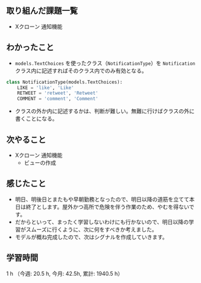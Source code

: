 ## 取り組んだ課題一覧
- Xクローン 通知機能

## わかったこと
- `models.TextChoices` を使ったクラス（`NotificationType`）を `Notification` クラス内に記述すればそのクラス内でのみ有効となる。
```python
class NotificationType(models.TextChoices):
    LIKE = 'like', 'Like'
    RETWEET = 'retweet', 'Retweet'
    COMMENT = 'comment', 'Comment'
```
- クラスの外か内に記述するかは、判断が難しい。無難に行けばクラスの外に書くことになる。

## 次やること
- Xクローン 通知機能
    - ビューの作成
    
## 感じたこと
- 明日、明後日とまたもや早朝勤務となったので、明日以降の道筋を立てて本日は終了とします。屋外かつ高所で危険を伴う作業のため、やむを得ないです。
- だからといって、まったく学習しないわけにも行かないので、明日以降の学習がスムーズに行くように、次に何をすべきか考えました。
- モデルが概ね完成したので、次はシグナルを作成していきます。

## 学習時間
1 h （今週: 20.5 h, 今月: 42.5h, 累計: 1940.5 h）